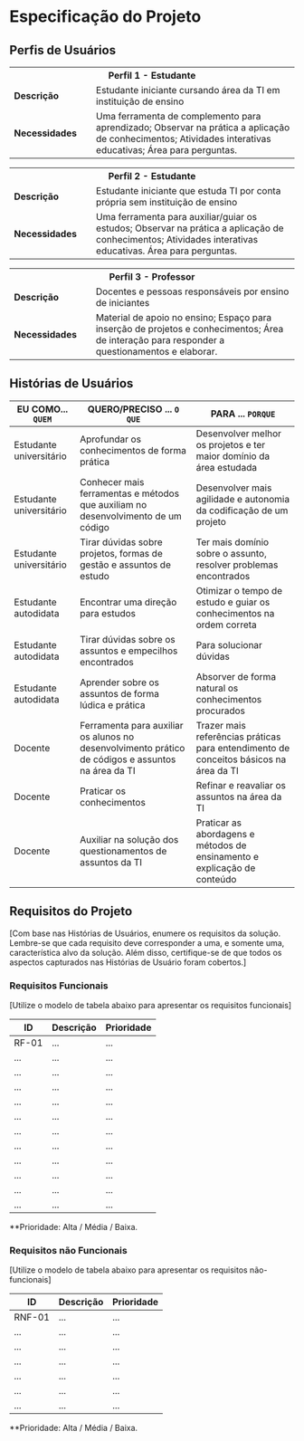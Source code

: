 # Especificação do Projeto

## Perfis de Usuários


<table>
<tbody>
<tr align=center>
<th colspan="2">Perfil 1 - Estudante </th>
</tr>
<tr>
<td width="150px"><b>Descrição</b></td>
<td width="600px">Estudante iniciante cursando área da TI em instituição de ensino </td>
</tr>
<tr>
<td><b>Necessidades</b></td>
<td>
  Uma ferramenta de complemento para aprendizado; 
  Observar na prática a aplicação de conhecimentos; 
  Atividades interativas educativas; 
  Área para perguntas. </td>
</tr>
</tbody>
</table>

<table>
<tbody>
<tr align=center>
<th colspan="2">Perfil 2 - Estudante</th>
</tr>
<tr>
<td width="150px"><b>Descrição</b></td>
<td width="600px">Estudante iniciante que estuda TI por conta própria sem instituição de ensino</td>
</tr>
<tr>
<td><b>Necessidades</b></td>
<td>
  Uma ferramenta para auxiliar/guiar os estudos; 
  Observar na prática a aplicação de conhecimentos; 
  Atividades interativas educativas. 
  Área para perguntas. </td>
</tr>
</tbody>
</table>

<table>
<tbody>
<tr align=center>
<th colspan="2">Perfil 3 - Professor</th>
</tr>
<tr>
<td width="150px"><b>Descrição</b></td>
<td width="600px">Docentes e pessoas responsáveis por ensino de iniciantes</td>
</tr>
<tr>
<td><b>Necessidades</b></td>
<td>
  Material de apoio no ensino; 
  Espaço para inserção de projetos e conhecimentos; 
  Área de interação para responder a questionamentos e elaborar. </td>
</tr>
</tbody>
</table>


## Histórias de Usuários



|EU COMO... `QUEM`   | QUERO/PRECISO ... `O QUE` |PARA ... `PORQUE`                 |
|--------------------|---------------------------|----------------------------------|
| Estudante universitário  | Aprofundar os conhecimentos de forma prática | Desenvolver melhor os projetos e ter maior domínio da área estudada|
| Estudante universitário  | Conhecer mais ferramentas e métodos que auxiliam no desenvolvimento de um código | Desenvolver mais agilidade e autonomia da codificação de um projeto | 
| Estudante universitário  | Tirar dúvidas sobre projetos, formas de gestão e assuntos de estudo | Ter mais domínio sobre o assunto, resolver problemas encontrados |
| Estudante autodidata   | Encontrar uma direção para estudos | Otimizar o tempo de estudo e guiar os conhecimentos na ordem correta | 
| Estudante autodidata | Tirar dúvidas sobre os assuntos e empecilhos encontrados | Para solucionar dúvidas  |
| Estudante autodidata  | Aprender sobre os assuntos de forma lúdica e prática | Absorver de forma natural os conhecimentos procurados | 
| Docente | Ferramenta para auxiliar os alunos no desenvolvimento prático de códigos e assuntos na área da TI  | Trazer mais referências práticas para entendimento de conceitos básicos na área da TI  | 
| Docente | Praticar os conhecimentos  | Refinar e reavaliar os assuntos na área da TI   |
|Docente | Auxiliar na solução dos questionamentos de assuntos da TI | Praticar as abordagens e métodos de ensinamento e explicação de conteúdo | 

## Requisitos do Projeto

[Com base nas Histórias de Usuários, enumere os requisitos da solução. Lembre-se que cada requisito deve corresponder a uma, e somente uma, característica alvo da solução. Além disso, certifique-se de que todos os aspectos capturados nas Histórias de Usuário foram cobertos.]

### Requisitos Funcionais

[Utilize o modelo de tabela abaixo para apresentar os requisitos funcionais]

|ID    | Descrição                | Prioridade |
|-------|---------------------------------|----|
| RF-01 |  ...                    | ...   | 
|  ...  |  ...                    | ...   | 
|  ...  |  ...                    | ...   | 
|  ...  |  ...                    | ...   | 
|  ...  |  ...                    | ...   | 
|  ...  |  ...                    | ...   | 
|  ...  |  ...                    | ...   | 
|  ...  |  ...                    | ...   | 
|  ...  |  ...                    | ...   | 
|  ...  |  ...                    | ...   | 
|  ...  |  ...                    | ...   | 
|  ...  |  ...                    | ...   | 


**Prioridade: Alta / Média / Baixa. 

### Requisitos não Funcionais

[Utilize o modelo de tabela abaixo para apresentar os requisitos não-funcionais]

|ID      | Descrição               |Prioridade | 
|--------|-------------------------|----|
| RNF-01 |  ...                    | ...   | 
| ...    |  ...                    | ...   | 
| ...    |  ...                    | ...   | 
| ...    |  ...                    | ...   | 
| ...    |  ...                    | ...   | 
| ...    |  ...                    | ...   | 
| ...    |  ...                    | ...   | 

**Prioridade: Alta / Média / Baixa. 

